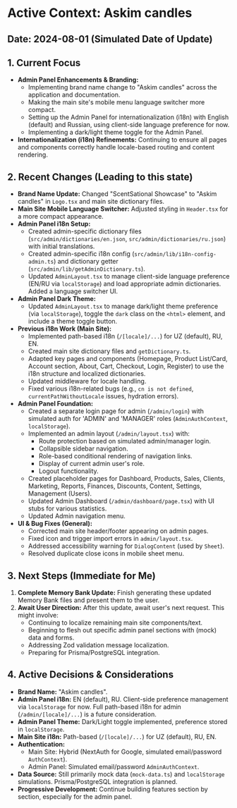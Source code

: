 
# Active Context: Askim candles

## Date: 2024-08-01 (Simulated Date of Update)

## 1. Current Focus

*   **Admin Panel Enhancements & Branding:**
    *   Implementing brand name change to "Askim candles" across the application and documentation.
    *   Making the main site's mobile menu language switcher more compact.
    *   Setting up the Admin Panel for internationalization (i18n) with English (default) and Russian, using client-side language preference for now.
    *   Implementing a dark/light theme toggle for the Admin Panel.
*   **Internationalization (i18n) Refinements:** Continuing to ensure all pages and components correctly handle locale-based routing and content rendering.

## 2. Recent Changes (Leading to this state)

*   **Brand Name Update:** Changed "ScentSational Showcase" to "Askim candles" in `Logo.tsx` and main site dictionary files.
*   **Main Site Mobile Language Switcher:** Adjusted styling in `Header.tsx` for a more compact appearance.
*   **Admin Panel i18n Setup:**
    *   Created admin-specific dictionary files (`src/admin/dictionaries/en.json`, `src/admin/dictionaries/ru.json`) with initial translations.
    *   Created admin-specific i18n config (`src/admin/lib/i18n-config-admin.ts`) and dictionary getter (`src/admin/lib/getAdminDictionary.ts`).
    *   Updated `AdminLayout.tsx` to manage client-side language preference (EN/RU via `localStorage`) and load appropriate admin dictionaries. Added a language switcher UI.
*   **Admin Panel Dark Theme:**
    *   Updated `AdminLayout.tsx` to manage dark/light theme preference (via `localStorage`), toggle the `dark` class on the `<html>` element, and include a theme toggle button.
*   **Previous i18n Work (Main Site):**
    *   Implemented path-based i18n (`/[locale]/...`) for UZ (default), RU, EN.
    *   Created main site dictionary files and `getDictionary.ts`.
    *   Adapted key pages and components (Homepage, Product List/Card, Account section, About, Cart, Checkout, Login, Register) to use the i18n structure and localized dictionaries.
    *   Updated middleware for locale handling.
    *   Fixed various i18n-related bugs (e.g., `cn is not defined`, `currentPathWithoutLocale` issues, hydration errors).
*   **Admin Panel Foundation:**
    *   Created a separate login page for admin (`/admin/login`) with simulated auth for 'ADMIN' and 'MANAGER' roles (`AdminAuthContext`, `localStorage`).
    *   Implemented an admin layout (`/admin/layout.tsx`) with:
        *   Route protection based on simulated admin/manager login.
        *   Collapsible sidebar navigation.
        *   Role-based conditional rendering of navigation links.
        *   Display of current admin user's role.
        *   Logout functionality.
    *   Created placeholder pages for Dashboard, Products, Sales, Clients, Marketing, Reports, Finances, Discounts, Content, Settings, Management (Users).
    *   Updated Admin Dashboard (`/admin/dashboard/page.tsx`) with UI stubs for various statistics.
    *   Updated Admin navigation menu.
*   **UI & Bug Fixes (General):**
    *   Corrected main site header/footer appearing on admin pages.
    *   Fixed icon and trigger import errors in `admin/layout.tsx`.
    *   Addressed accessibility warning for `DialogContent` (used by `Sheet`).
    *   Resolved duplicate close icons in mobile sheet menu.

## 3. Next Steps (Immediate for Me)

1.  **Complete Memory Bank Update:** Finish generating these updated Memory Bank files and present them to the user.
2.  **Await User Direction:** After this update, await user's next request. This might involve:
    *   Continuing to localize remaining main site components/text.
    *   Beginning to flesh out specific admin panel sections with (mock) data and forms.
    *   Addressing Zod validation message localization.
    *   Preparing for Prisma/PostgreSQL integration.

## 4. Active Decisions & Considerations

*   **Brand Name:** "Askim candles".
*   **Admin Panel i18n:** EN (default), RU. Client-side preference management via `localStorage` for now. Full path-based i18n for admin (`/admin/[locale]/...`) is a future consideration.
*   **Admin Panel Theme:** Dark/Light toggle implemented, preference stored in `localStorage`.
*   **Main Site i18n:** Path-based (`/[locale]/...`) for UZ (default), RU, EN.
*   **Authentication:**
    *   Main Site: Hybrid (NextAuth for Google, simulated email/password `AuthContext`).
    *   Admin Panel: Simulated email/password `AdminAuthContext`.
*   **Data Source:** Still primarily mock data (`mock-data.ts`) and `localStorage` simulations. Prisma/PostgreSQL integration is planned.
*   **Progressive Development:** Continue building features section by section, especially for the admin panel.
